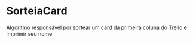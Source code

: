 # SorteiaCard
Algoritmo responsável por sortear um card da primeira coluna do Trello e imprimir seu nome
